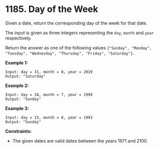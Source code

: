 # 1185. Day of the Week

Given a date, return the corresponding day of the week for that date.

The input is given as three integers representing the `day`, `month` and `year`
respectively.

Return the answer as one of the following values 
`{"Sunday", "Monday", "Tuesday", "Wednesday", "Thursday", "Friday", "Saturday"}`.

__Example 1:__

```
Input: day = 31, month = 8, year = 2019
Output: "Saturday"
```

__Example 2:__

```
Input: day = 18, month = 7, year = 1999
Output: "Sunday"
```

__Example 3:__

```
Input: day = 15, month = 8, year = 1993
Output: "Sunday"
```

__Constraints:__

* The given dates are valid dates between the years 1971 and 2100.
